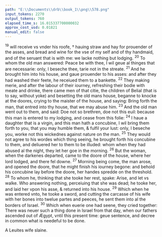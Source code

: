 ```yaml
---
path: "E:\\Documents\\drb\\book_1\\png\\578.png"
input_tokens: 2270
output_tokens: 760
elapsed_time_s: 16.015337700000032
approx_cost_usd: 0.01821
manual_edit: false
---
```

<sup>19</sup> will receive vs vnder his roofe, † hauing straw and hay for prouender of the asses, and bread and wine for the vse of my self and of thy handmaid, and of the seruant that is with me: we lacke nothing but lodging. <sup>20</sup> To whom the old man answered: Peace be with thee, I wil geue al thinges that are necessarie: only, I beseche thee, tarie not in the streate. <sup>21</sup> And he brought him into his house, and gaue prouender to his asses: and after they had washed their feete, he receiued them to a bankette. <sup>22</sup> They making merie, and after the labour of their iourney, refreshing their bodie with meate and drinke, there came men of that citie, the children of Belial (that is to say, without yoke) and besetting the old mans house, beganne to knocke at the doores, crying to the maister of the house, and saying: Bring forth the man, that entred into thy house, that we may abuse him. <sup>23</sup> And the old man went out to them, and said: Doe not so brethren, doe not this euil: because this man is entered to my lodging, and cease from this folie: <sup>24</sup> I haue a daughter that is a virgin, and this man hath a concubine, I wil bring them forth to you, that you may humble them, & fulfil your lust: only, I beseche you, worke not this wickednes against nature on the man. <sup>25</sup> They would not agree to his wordes which thing seeing, he brought forth his concubine to them, and deliuered her to them to be illuded: whom when they had abused al the night, they let her goe in the morning. <sup>26</sup> But the woman, when the darkenes departed, came to the doore of the house, where her lord lodged, and there fel downe. <sup>27</sup> Morning being come, the man arose, and opened the doore, that he might finish his iourney begone: and behold his concubine lay before the doore, her handes spredde on the threshold. <sup>28</sup> To whom he, thinking that she tooke her rest, spake: Arise, and let vs walke. Who answering nothing, perceiuing that she was dead; he tooke her, and laid her vpon his asse, & returned into his house. <sup>29</sup> Which when he was entered vnto, he tooke a sword, and cutting the carcasse of his wife with her bones into twelue partes and peeces, he sent them into al the borders of Israel. <sup>30</sup> Which when euerie one had seene, they cried together: There was neuer such a thing done in Israel from that day, when our fathers ascended out of Ægypt, vntil this present time: geue sentence, and decree in common what is needeful to be done.

<aside>A Leuites wife slaine.</aside>

[^1]: Ivdges.